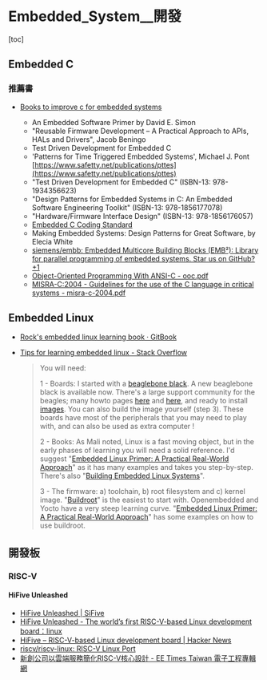 # Embedded_System__開發

[toc]
<!-- toc --> 

## Embedded C

### 推薦書

- [Books to improve c for embedded systems](https://www.linkedin.com/groups/163086/163086-6383135694142996481?midToken=AQHc-p55h4Mh6w&trk=eml-b2_anet_digest_of_digests-hero-11-discussion%7Esubject&trkEmail=eml-b2_anet_digest_of_digests-hero-11-discussion%7Esubject-null-7d8v3v%7Ejfug3koq%7Eaz-null-communities%7Egroup%7Ediscussion&lipi=urn%3Ali%3Apage%3Aemail_b2_anet_digest_of_digests%3BTYhWLsOaQhm3d8YwR7BhXA%3D%3D)

    - An Embedded Software Primer by David E. Simon
    - "Reusable Firmware Development – A Practical Approach to APIs, HALs and Drivers", Jacob Beningo
    - Test Driven Development for Embedded C
    - 'Patterns for Time Triggered Embedded Systems', Michael J. Pont [https://www.safetty.net/publications/pttes](https://www.safetty.net/publications/pttes)
    - "Test Driven Development for Embedded C" (ISBN-13: 978-1934356623)
    - "Design Patterns for Embedded Systems in C: An Embedded Software Engineering Toolkit" (ISBN-13: 978-1856177078)
    - "Hardware/Firmware Interface Design" (ISBN-13: 978-1856176057)
    - [Embedded C Coding Standard](https://barrgroup.com/Embedded-Systems/Books/Embedded-C-Coding-Standard)
    - Making Embedded Systems: Design Patterns for Great Software, by Elecia White 
    - [siemens/embb: Embedded Multicore Building Blocks (EMB²): Library for parallel programming of embedded systems. Star us on GitHub? +1](https://github.com/siemens/embb)
    - [Object-Oriented Programming With ANSI-C - ooc.pdf](https://www.planetpdf.com/codecuts/pdfs/ooc.pdf)
    - [MISRA-C:2004 - Guidelines for the use of the C language in critical systems - misra-c-2004.pdf](http://caxapa.ru/thumbs/468328/misra-c-2004.pdf)


## Embedded Linux

- [Rock's embedded linux learning book · GitBook](https://legacy.gitbook.com/book/xiu43317/linux-driver-learning/details)

- [Tips for learning embedded linux - Stack Overflow](https://stackoverflow.com/questions/17966697/tips-for-learning-embedded-linux)

    > You will need:
    > 
    > 1 - Boards: I started with a [beaglebone black](http://beagleboard.org/Products/BeagleBone%20Black). A new beaglebone black is available now. There's a large support community for the beagles; many howto pages [here](http://circuitco.com/support/index.php?title=BeagleBoneBlack) and [here](http://elinux.org/BeagleBone), and ready to install [images](http://circuitco.com/support/index.php?title=BeagleBoneBlack#Angstrom). You can also build the image yourself (step 3). These boards have most of the peripherals that you may need to play with, and can also be used as extra computer !
    > 
    > 2 - Books: As Mali noted, Linux is a fast moving object, but in the early phases of learning you will need a solid reference. I'd suggest "[Embedded Linux Primer: A Practical Real-World Approach](http://rads.stackoverflow.com/amzn/click/0137017839)" as it has many examples and takes you step-by-step. There's also "[Building Embedded Linux Systems](http://rads.stackoverflow.com/amzn/click/0596529686)".
    > 
    > 3 - The firmware: a) toolchain, b) root filesystem and c) kernel image. "[Buildroot](http://buildroot.uclibc.org/)" is the easiest to start with. Openembedded and Yocto have a very steep learning curve. "[Embedded Linux Primer: A Practical Real-World Approach](http://rads.stackoverflow.com/amzn/click/0137017839)" has some examples on how to use buildroot.
    > 



## 開發板

### RISC-V

#### HiFive Unleashed 
- [HiFive Unleashed | SiFive](https://www.sifive.com/products/hifive-unleashed/)
- [HiFive Unleashed - The world’s first RISC-V-based Linux development board：linux](https://www.reddit.com/r/linux/comments/7v0kyj/hifive_unleashed_the_worlds_first_riscvbased/)
- [HiFive – RISC-V-based Linux development board | Hacker News](https://news.ycombinator.com/item?id=16298229)
- [riscv/riscv-linux: RISC-V Linux Port](https://github.com/riscv/riscv-linux)
- [新創公司以雲端服務簡化RISC-V核心設計 - EE Times Taiwan 電子工程專輯網](https://www.eettaiwan.com/news/article/20180510NT31-SiFive-Preps-RISC-V-Cloud-Service?utm_source=EETT%20Article%20Alert&utm_medium=Email&utm_campaign=2018-05-10)



